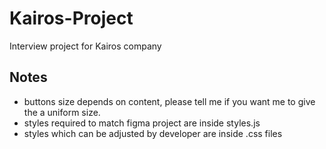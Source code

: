 # Kairos-Project 

Interview project for Kairos company


## Notes
* buttons size depends on content, please tell me if you want me to give the a uniform size.
* styles required to match figma project are inside styles.js
* styles which can be adjusted by developer are inside .css files
